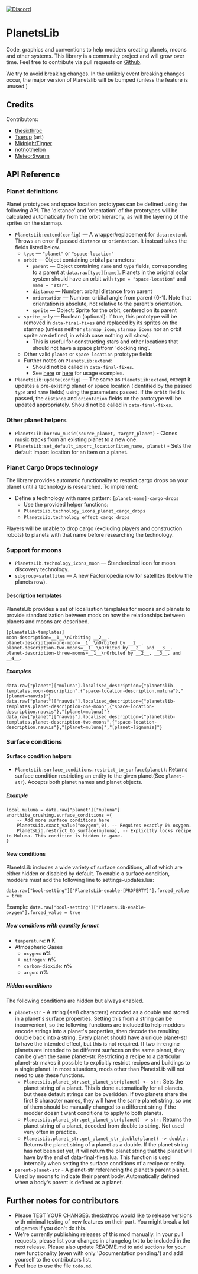 [![Discord](https://img.shields.io/badge/Discord-%235865F2.svg?style=for-the-badge&logo=discord&logoColor=white)](https://discord.gg/VuVhYUBbWE)

# PlanetsLib

Code, graphics and conventions to help modders creating planets, moons and other systems. This library is a community project and will grow over time. Feel free to contribute via pull requests on [Github](https://github.com/danielmartin0/PlanetsLib).

We try to avoid breaking changes. In the unlikely event breaking changes occur, the major version of Planetslib will be bumped (unless the feature is unused.)

## Credits

Contributors:

* [thesixthroc](https://mods.factorio.com/user/thesixthroc)
* [Tserup](https://mods.factorio.com/user/Tserup) (art)
* [MidnightTigger](https://mods.factorio.com/user/Midnighttigger)
* [notnotmelon](https://mods.factorio.com/user/notnotmelon)
* [MeteorSwarm](https://mods.factorio.com/user/MeteorSwarm)

## API Reference

### Planet definitions

Planet prototypes and space location prototypes can be defined using the following API. The 'distance' and 'orientation' of the prototypes will be calculated automatically from the orbit hierarchy, as will the layering of the sprites on the starmap.

* `PlanetsLib:extend(config)` — A wrapper/replacement for `data:extend`. Throws an error if passed `distance` or `orientation`. It instead takes the fields listed below.
    * `type` — `"planet"` or `"space-location"`
    * `orbit` — Object containing orbital parameters:
        * `parent` — Object containing `name` and `type` fields, corresponding to a parent at `data.raw[type][name]`. Planets in the original solar system should have an orbit with `type = "space-location"` and `name = "star"`.
        * `distance` — Number: orbital distance from parent
        * `orientation` — Number: orbital angle from parent (0-1). Note that orientation is absolute, not relative to the parent's orientation.
        * `sprite` — Object: Sprite for the orbit, centered on its parent
    * `sprite_only` — Boolean (optional): If true, this prototype will be removed in `data-final-fixes` and replaced by its sprites on the starmap (unless neither `starmap_icon`, `starmap_icons` nor an orbit sprite are defined, in which case nothing will show).
        * This is useful for constructing stars and other locations that should not have a space platform 'docking ring'.
    * Other valid `planet` or `space-location` prototype fields
    * Further notes on `PlanetsLib:extend`:
        * Should not be called in `data-final-fixes`.
        * See [here](https://github.com/danielmartin0/Cerys-Moon-of-Fulgora/blob/main/prototypes/planet/planet.lua) or [here](https://github.com/danielmartin0/PlanetsLib/issues/12#issuecomment-2585484116) for usage examples.
* `PlanetsLib:update(config)` — The same as `PlanetsLib:extend`, except it updates a pre-existing planet or space location (identified by the passed `type` and `name` fields) using the parameters passed. If the `orbit` field is passed, the `distance` and `orientation` fields on the prototype will be updated appropriately. Should not be called in `data-final-fixes`.

### Other planet helpers

* `PlanetsLib:borrow_music(source_planet, target_planet)` - Clones music tracks from an existing planet to a new one.
* `PlanetsLib:set_default_import_location(item_name, planet)` - Sets the default import location for an item on a planet.

### Planet Cargo Drops technology

The library provides automatic functionality to restrict cargo drops on your planet until a technology is researched. To implement:

* Define a technology with name pattern: `[planet-name]-cargo-drops`
    * Use the provided helper functions:
    * `PlanetsLib.technology_icons_planet_cargo_drops`
    * `PlanetsLib.technology_effect_cargo_drops`

Players will be unable to drop cargo (excluding players and construction robots) to planets with that name before researching the technology.

### Support for moons

* `PlanetsLib.technology_icons_moon` — Standardized icon for moon discovery technology.
* `subgroup=satellites` — A new Factoriopedia row for satellites (below the planets row).

#### Description templates

PlanetsLib provides a set of localisation templates for moons and planets to provide standardization between mods on how the relationships between planets and moons are described.

```
[planetslib-templates] 
moon-description=__1__\nOrbiting __2__.
planet-description-one-moon=__1__\nOrbited by __2__.
planet-description-two-moons=__1__\nOrbited by __2__ and __3__.
planet-description-three-moons=__1__\nOrbited by __2__, __3__, and __4__.
```

##### Examples
```
data.raw["planet"]["muluna"].localised_description={"planetslib-templates.moon-description",{"space-location-description.muluna"},"[planet=nauvis]"}
data.raw["planet"]["nauvis"].localised_description={"planetslib-templates.planet-description-one-moon",{"space-location-description.nauvis"},"[planet=muluna]"}
data.raw["planet"]["nauvis"].localised_description={"planetslib-templates.planet-description-two-moons",{"space-location-description.nauvis"},"[planet=muluna]","[planet=lignumis]"}
```

### Surface conditions

#### Surface condition helpers

* `PlanetsLib.surface_conditions.restrict_to_surface(planet)`: Returns surface condition restricting an entity to the given planet(See `planet-str`). Accepts both planet names and planet objects.

##### Example
```
local muluna = data.raw["planet"]["muluna"]
anorthite_crushing.surface_conditions ={
    -- Add more surface conditions here
    PlanetsLib.exact_value("oxygen",0), -- Requires exactly 0% oxygen.
    PlanetsLib.restrict_to_surface(muluna), -- Explicitly locks recipe to Muluna. This condition is hidden in-game.
}
```
#### New conditions

PlanetsLib includes a wide variety of surface conditions, all of which are either hidden or disabled by default. To enable a surface condition, modders must add the following line to settings-updates.lua:

`data.raw["bool-setting"]["PlanetsLib-enable-[PROPERTY]"].forced_value = true`

Example: `data.raw["bool-setting"]["PlanetsLib-enable-oxygen"].forced_value = true`

##### New conditions with quantity format
* `temperature`: __n__ K
* Atmospheric Gases
  * `oxygen`: __n__%
  * `nitrogen`: __n__%
  * `carbon-dioxide`: __n__%
  * `argon`: __n__%

##### Hidden conditions

The following conditions are hidden but always enabled. 

* `planet-str` - A string (<=8 characters) encoded as a double and stored in a planet's surface properties. Setting this from a string can be inconvenient, so the following functions are included to help modders encode strings into a planet's properties, then decode the resulting double back into a string. Every planet should have a unique planet-str to have the intended effect, but this is not required. If two in-engine planets are intended to be different surfaces on the same planet, they can be given the same planet-str. Restricting a recipe to a particular planet-str makes it possible to explicitly restrict recipes and buildings to a single planet. In most situations, mods other than PlanetsLib will not need to use these functions.
  * `PlanetsLib.planet_str.set_planet_str(planet) <- str` : Sets the planet string of a planet. This is done automatically for all planets, but these default strings can be overidden. If two planets share the first 8 character names, they will have the same planet string, so one of them should be manually changed to a different string if the modder doesn't want conditions to apply to both planets.
  * `PlanetsLib.planet_str.get_planet_str(planet) -> str` : Returns the planet string of a planet, decoded from double to string. Not used very often in practice.
  * `PlanetsLib.planet_str.get_planet_str_double(planet) -> double` : Returns the planet string of a planet as a double. If the planet string has not been set yet, it will return the planet string that the planet will have by the end of data-final-fixes.lua. This function is used internally when setting the surface conditions of a recipe or entity.
* `parent-planet-str` - A planet-str referencing the planet's parent planet. Used by moons to indicate their parent body. Automatically defined when a body's parent is defined as a planet.

## Further notes for contributors

* Please TEST YOUR CHANGES. thesixthroc would like to release versions with minimal testing of new features on their part. You might break a lot of games if you don't do this.
* We're currently publishing releases of this mod manually. In your pull requests, please list your changes in changelog.txt to be included in the next release. Please also update README.md to add sections for your new functionality (even with only 'Documentation pending.') and add yourself to the contributors list.
* Feel free to use the file `todo.md`.
